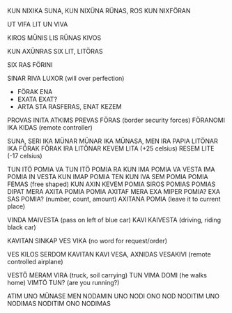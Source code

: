 KUN NIXIKA SUNA, KUN NIXÜNA RÜNAS, ROS KUN NIXFÖRAN

UT VIFA LIT UN VIVA

KIROS MÜNIS LIS RÜNAS KIVOS

KUN AXÜNRAS SIX LIT, LITÖRAS

SIX RAS FÖRINI

SINAR RIVA LUXOR (will over perfection)

- FÖRAK ENA
- EXATA EXAT?
- ARTA STA RASFERAS, ENAT KEZEM

PROVAS INITA ATKIMS
PREVAS FÖRAS (border security forces)
FÖRANOMI IKA KIDAS (remote controller)
 
SUNA, SERI IKA MÜNAR
MÜNAR IKA MÜNASA, MEN IRA PAPIA
LITÖNAR IKA FÖRAK
FÖRAK IRA LITÖNAR
KEVEM LITA (+25 celsius)
RESEM LITE (-17 celsius)

TUN ITÖ POMIA VA
TUN ITÖ POMIA RA
KUN IMA POMIA VA VESTA
IMA POMIA IN VESTA
KUN IMAP POMIA TEN
KUN IVA SEM POMIA
POMIA FEMAS (free shaped)
KUN AXIN KEVEM POMIA
SIROS POMIAS
POMIAS DIPAT
MERA AXITA POMIA
POMIA AXITAF MERA
EXA MIPER POMIA?
EXA SAS POMIA? (number, count, amount)
AXITANA POMIA (leave it to current place)

VINDA MAIVESTA  (pass on left of blue car)
KAVI KAIVESTA (driving, riding black car)

KAVITAN SINKAP VES VIKA  (no word for request/order)

VES KILOS SERDOM 
KAVITAN KAVI VESA, AXNIDAS
VESAKIVI  (remote controlled airplane)

VESTÖ MERAM VIRA (truck, soil carrying)
TUN VIMA DOMI  (he walks home)
VIMTÖ TUN? (are you running?)

ATIM UNO MÜNASE
MEN NODAMIN UNO
NODI ONO NOD
NODITIM UNO NODIMAS
NODITIM ONO NODIMAS




